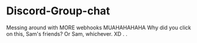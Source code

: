 # Discord-Group-chat
Messing around with MORE webhooks
MUAHAHAHAHA Why did you click on this, Sam's friends? Or Sam, whichever. XD
.
.
